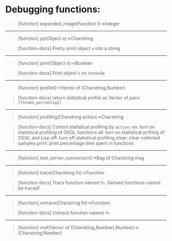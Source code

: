# Debugging functions:

> [function]
> expanded_image(Function f)->Integer



___

> [function]
> pp(Object o)->Charstring

> [function-docs]
> Pretty print object `o` into a string 



___

> [function]
> print(Object o)->Boolean

> [function-docs]
> Print object `o` on console 



___

> [function]
> profile()->Vector of (Charstring,Number)

> [function-docs]
> return statistical profile as Vector of pairs `[fnname,percentage]` 



___

> [function]
> profiling(Charstring action)->Charstring

> [function-docs]
> Control statistical profiling by `action`:
>      on: turn on statistical profiling of OSQL functions
>      all: turn on statistical prifiling of OSQL and Lisp
>      off: turn off statistical profiling
>      clear: clear collected samples
>      print: print percentage time spent in functions 



___

> [function]
> test_server_connection()->Bag of Charstring msg



___

> [function]
> trace(Charstring fn)->Function

> [function-docs]
> Trace function named `fn`.
>      Derived functions cannot be traced! 



___

> [function]
> untrace(Charstring fn)->Function

> [function-docs]
> Untrace function named `fn` 



___

> [function]
> vref(Vector of (Charstring,Number),Number)->(Charstring,Number)


